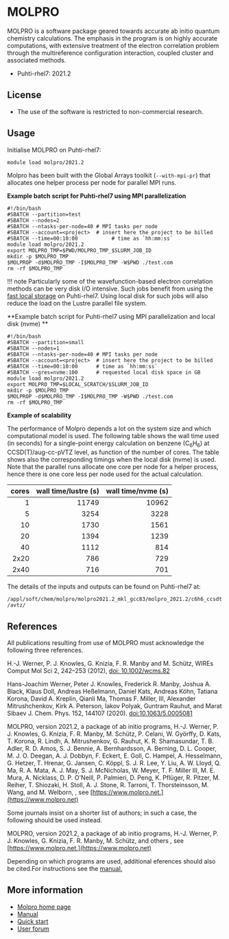# MOLPRO

MOLPRO is a software package geared towards accurate ab initio quantum chemistry calculations. The emphasis in the program is on highly accurate computations, with extensive treatment of the electron correlation problem through the multireference configuration interaction, coupled cluster and associated methods.

-   Puhti-rhel7: 2021.2

## License

-  The use of the software is restricted to non-commercial research. 

## Usage

Initialise MOLPRO on Puhti-rhel7:

```bash
module load molpro/2021.2
```
Molpro has been built with the Global Arrays toolkit (`--with-mpi-pr`) that allocates one helper process per node for parallel MPI runs.

**Example batch script for Puhti-rhel7 using MPI parallelization**

```
#!/bin/bash
#SBATCH --partition=test
#SBATCH --nodes=2
#SBATCH --ntasks-per-node=40 # MPI tasks per node
#SBATCH --account=<project>  # insert here the project to be billed 
#SBATCH --time=00:10:00           # time as `hh:mm:ss`
module load molpro/2021.2
export MOLPRO_TMP=$PWD/MOLPRO_TMP_$SLURM_JOB_ID
mkdir -p $MOLPRO_TMP
$MOLPROP -d$MOLPRO_TMP -I$MOLPRO_TMP -W$PWD ./test.com
rm -rf $MOLPRO_TMP
```

!!! note
    Particularly some of the wavefunction-based electron correlation methods can be very disk I/O intensive. Such jobs benefit from using the [fast local storage](../../computing/running/creating-job-scripts-puhti/#local-storage) on Puhti-rhel7. Using local disk for such jobs will also reduce the load on the Lustre parallel file system.
 

   
**Example batch script for Puhti-rhel7 using MPI parallelization and local disk (nvme) **

```
#!/bin/bash
#SBATCH --partition=small
#SBATCH --nodes=1
#SBATCH --ntasks-per-node=40 # MPI tasks per node
#SBATCH --account=<project>  # insert here the project to be billed 
#SBATCH --time=00:10:00      # time as `hh:mm:ss`
#SBATCH --gres=nvme:100      # requested local disk space in GB 
module load molpro/2021.2
export MOLPRO_TMP=$LOCAL_SCRATCH/$SLURM_JOB_ID
mkdir -p $MOLPRO_TMP
$MOLPROP -d$MOLPRO_TMP -I$MOLPRO_TMP -W$PWD ./test.com
rm -rf $MOLPRO_TMP
```

**Example of scalability** 

The performance of Molpro depends a lot on the system size and which computational model is used. The following table shows the wall time used (in seconds) for a single-point energy calculation on benzene (C<sub>6</sub>H<sub>6</sub>) at CCSD(T)/aug-cc-pVTZ level, as function of the number of cores. The table shows also the corresponding timings when the local disk (nvme) is used. Note that the parallel runs allocate one core per node for a helper process, hence there is one core less per node used for the actual calculation. 


| cores               |wall time/lustre (s) | wall time/nvme (s) |
| ------------------: | ------------------: | -----------------: |
|  1                  | 11749               |   10962            |
|  5                  |  3254               |    3228            |
| 10                  |  1730               |    1561            |
| 20                  |  1394               |    1239            |
| 40                  |  1112               |     814            |
| 2x20                |   786               |     729            |
| 2x40                |   716               |     701            |    

The details of the inputs and outputs can be found on Puhti-rhel7 at:

`/appl/soft/chem/molpro/molpro2021.2_mkl_gcc83/molpro_2021.2/c6h6_ccsdt/avtz/` 


## References
All publications resulting from use of MOLPRO must acknowledge the following three references.

H.-J. Werner, P. J. Knowles, G. Knizia, F. R. Manby and M. Schütz, WIREs Comput Mol Sci 2, 242–253 (2012), [doi: 10.1002/wcms.82](https://onlinelibrary.wiley.com/doi/abs/10.1002/wcms.82)

Hans-Joachim Werner, Peter J. Knowles, Frederick R. Manby, Joshua A. Black, Klaus Doll, Andreas Heßelmann, Daniel Kats, Andreas Köhn, Tatiana Korona, David A. Kreplin, Qianli Ma, Thomas F. Miller, III, Alexander Mitrushchenkov, Kirk A. Peterson, Iakov Polyak, Guntram Rauhut, and Marat Sibaev J. Chem. Phys. 152, 144107 (2020). [doi:10.1063/5.0005081](https://doi.org/10.1063/5.0005081)

MOLPRO, version 2021.2, a package of ab initio programs, H.-J. Werner, P. J. Knowles, G. Knizia, F. R. Manby, M. Schütz, P. Celani, W. Györffy, D. Kats, T. Korona, R. Lindh, A. Mitrushenkov, G. Rauhut, K. R. Shamasundar, T. B. Adler, R. D. Amos, S. J. Bennie, A. Bernhardsson, A. Berning, D. L. Cooper, M. J. O. Deegan, A. J. Dobbyn, F. Eckert, E. Goll, C. Hampel, A. Hesselmann, G. Hetzer, T. Hrenar, G. Jansen, C. Köppl, S. J. R. Lee, Y. Liu, A. W. Lloyd, Q. Ma, R. A. Mata, A. J. May, S. J. McNicholas, W. Meyer, T. F. Miller III, M. E. Mura, A. Nicklass, D. P. O'Neill, P. Palmieri, D. Peng, K. Pflüger, R. Pitzer, M. Reiher, T. Shiozaki, H. Stoll, A. J. Stone, R. Tarroni, T. Thorsteinsson, M. Wang, and M. Welborn, , see [https://www.molpro.net.](https://www.molpro.net)

Some journals insist on a shorter list of authors; in such a case, the following should be used instead.

MOLPRO, version 2021.2, a package of ab initio programs, H.-J. Werner, P. J. Knowles, G. Knizia, F. R. Manby, M. Schütz, and others , see [https://www.molpro.net.](https://www.molpro.net) 

Depending on which programs are used, additional eferences should also be cited.For instructions see the [manual.](https://www.molpro.net/manual/doku.php?id=references) 

## More information

-  [Molpro home page](https://www.molpro.net/)  
-  [Manual](https://www.molpro.net/manual/doku.php)
-  [Quick start](https://www.molpro.net/manual/doku.php?id=quickstart)
- [User forum](https://groups.google.com/g/molpro-user)

  
